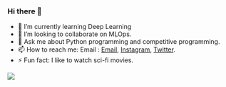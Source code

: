 ### Hi there 👋

- 🌱 I’m currently learning Deep Learning
- 👯 I’m looking to collaborate on MLOps.
- 💬 Ask me about Python programming and competitive programming.
- 📫 How to reach me: Email : <a href="https://www.gmail.com/jainaayush99.aj@gmail.com">Email</a>, <a href="https://www.instagram.com/mr_aayush_jain/">Instagram</a>, <a href="https://twitter.com/Darkshadow9799">Twitter</a>.
- ⚡ Fun fact: I like to watch sci-fi movies.

<img src="https://github-readme-stats.vercel.app/api?username=darkshadow9799&&show_icons=true&title_color=ffffff&icon_color=bb2acf&text_color=daf7dc&bg_color=151515"/>
